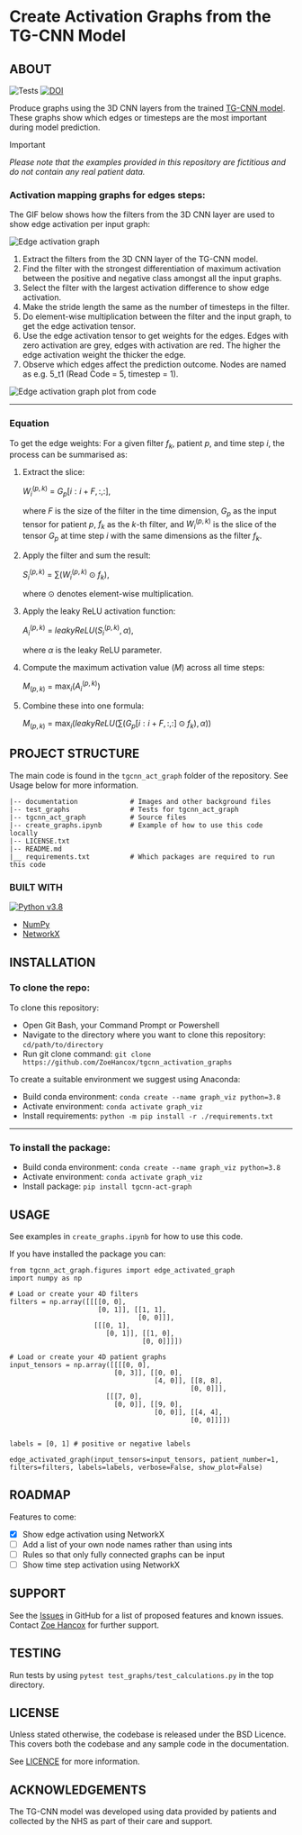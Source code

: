 # Create Activation Graphs from the TG-CNN Model

## ABOUT

![Tests](https://github.com/ZoeHancox/tgcnn_activation_graphs/actions/workflows/tests.yml/badge.svg) [![DOI](https://zenodo.org/badge/DOI/10.5281/zenodo.12532788.svg)](https://doi.org/10.5281/zenodo.12532788)

Produce graphs using the 3D CNN layers from the trained [TG-CNN model](https://dl.acm.org/doi/10.1007/978-3-031-16564-1_34). These graphs show which edges or timesteps are the most important during model prediction.

> [!IMPORTANT]
> _Please note that the examples provided in this repository are fictitious and do not contain any real patient data._  



### Activation mapping graphs for edges steps:

The GIF below shows how the filters from the 3D CNN layer are used to show edge activation per input graph:

![Edge activation graph](documentation/edge_activation_graph.gif)

1. Extract the filters from the 3D CNN layer of the TG-CNN model.
2. Find the filter with the strongest differentiation of maximum activation between the positive and negative class amongst all the input graphs.
3. Select the filter with the largest activation difference to show edge activation.
4. Make the stride length the same as the number of timesteps in the filter.
5. Do element-wise multiplication between the filter and the input graph, to get the edge activation tensor.
6. Use the edge activation tensor to get weights for the edges. Edges with zero activation are grey, edges with activation are red. The higher the edge activation weight the thicker the edge.
7. Observe which edges affect the prediction outcome. Nodes are named as e.g. 5_t1 (Read Code = 5, timestep = 1).

![Edge activation graph plot from code](documentation/edge_activation_graph_output.png)




---
### Equation

To get the edge weights: For a given filter $f_{k}$, patient $p$, and time step $i$, the process can be summarised as:

1. Extract the slice:

   $W_{i}^{(p, k)}$ = $G_{p}[i:i+F, :, :]$,
   
   
   where $F$ is the size of the filter in the time dimension, $G_{p}$ as the input tensor for patient $p$, $f_{k}$ as the $k$-th filter, and $W_{i}^{(p, k)}$ is the slice of the tensor $G_{p}$ at time step $i$ with the same dimensions as the filter $f_{k}$.

2. Apply the filter and sum the result:
   
   $S_{i}^{(p, k)}$ = $\sum (W_{i}^{(p, k)} \odot f_{k}),$

   where $\odot$ denotes element-wise multiplication.

3. Apply the leaky ReLU activation function:
   
   $A_{i}^{(p, k)}$ = $leaky ReLU(S_{i}^{(p, k)}, \alpha),$

    where $\alpha$ is the leaky ReLU parameter.

4. Compute the maximum activation value ($M$) across all time steps:
   
   $M_{(p, k)}$ = $\max_{i} (A_{i}^{(p, k)})$

5. Combine these into one formula:

    $M_{(p, k)}$ = $\max_{i} \left( leaky ReLU \left( \sum (G_{p}[i:i+F, :, :] \odot f_{k}), \alpha \right) \right)$

## PROJECT STRUCTURE

The main code is found in the `tgcnn_act_graph` folder of the repository. See Usage below for more information.

```
|-- documentation             # Images and other background files
|-- test_graphs               # Tests for tgcnn_act_graph
|-- tgcnn_act_graph           # Source files
|-- create_graphs.ipynb       # Example of how to use this code locally
|-- LICENSE.txt
|-- README.md
|__ requirements.txt          # Which packages are required to run this code
```

### BUILT WITH
[![Python v3.8](https://img.shields.io/badge/python-v3.8-blue.svg)](https://www.python.org/downloads/release/python-380/)
- [NumPy](https://numpy.org/)
- [NetworkX](https://networkx.org/)

## INSTALLATION


### To clone the repo:

To clone this repository:
- Open Git Bash, your Command Prompt or Powershell
- Navigate to the directory where you want to clone this repository: `cd/path/to/directory`
- Run git clone command:
`git clone https://github.com/ZoeHancox/tgcnn_activation_graphs`

To create a suitable environment we suggest using Anaconda:
- Build conda environment: `conda create --name graph_viz python=3.8`
- Activate environment: `conda activate graph_viz`
- Install requirements: `python -m pip install -r ./requirements.txt`

---

### To install the package:

- Build conda environment: `conda create --name graph_viz python=3.8`
- Activate environment: `conda activate graph_viz`
- Install package: `pip install tgcnn-act-graph`


## USAGE

See examples in `create_graphs.ipynb` for how to use this code.

If you have installed the package you can:

```
from tgcnn_act_graph.figures import edge_activated_graph
import numpy as np

# Load or create your 4D filters
filters = np.array([[[[0, 0], 
                      [0, 1]], [[1, 1], 
                                [0, 0]]], 
                     [[[0, 1], 
                        [0, 1]], [[1, 0], 
                                 [0, 0]]]])

# Load or create your 4D patient graphs
input_tensors = np.array([[[[0, 0], 
                          [0, 3]], [[0, 0],
                                    [4, 0]], [[8, 8], 
                                             [0, 0]]],                        
                        [[[7, 0], 
                          [0, 0]], [[9, 0],
                                    [0, 0]], [[4, 4], 
                                             [0, 0]]]])


labels = [0, 1] # positive or negative labels

edge_activated_graph(input_tensors=input_tensors, patient_number=1,  filters=filters, labels=labels, verbose=False, show_plot=False)
```

## ROADMAP

Features to come:

- [x] Show edge activation using NetworkX
- [ ] Add a list of your own node names rather than using ints
- [ ] Rules so that only fully connected graphs can be input
- [ ] Show time step activation using NetworkX

## SUPPORT

See the [Issues](https://github.com/ZoeHancox/tgcnn_activation_graphs/issues) in GitHub for a list of proposed features and known issues. Contact [Zoe Hancox](mailto:Z.L.Hancox@Leeds.ac.uk) for further support. 


## TESTING

Run tests by using `pytest test_graphs/test_calculations.py` in the top directory.

## LICENSE

Unless stated otherwise, the codebase is released under the BSD Licence. This covers both the codebase and any sample code in the documentation.

See [LICENCE](https://github.com/ZoeHancox/tgcnn_activation_graphs/blob/main/LICENSE.txt) for more information.

## ACKNOWLEDGEMENTS

The TG-CNN model was developed using data provided by patients and collected by the NHS as part of their care and support. 